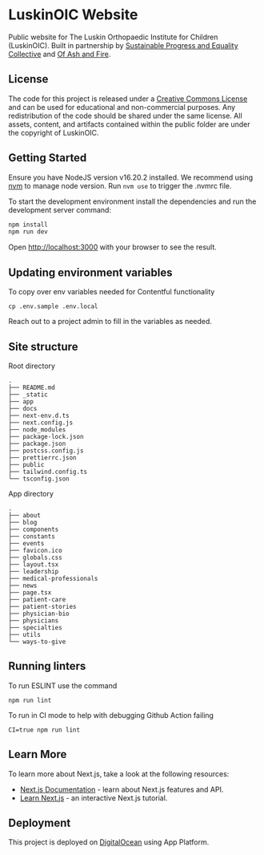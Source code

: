 # LuskinOIC Website

Public website for The Luskin Orthopaedic Institute for Children (LuskinOIC). Built in partnership by [Sustainable Progress and Equality Collective](https://specollective.org/) and [Of Ash and Fire](https://www.ofashandfire.com/).

## License

The code for this project is released under a [Creative Commons License](https://creativecommons.org/licenses/by-nc-sa/4.0/deed.en) and can be used for educational and non-commercial purposes. Any redistribution of the code should be shared under the same license. All assets, content, and artifacts contained within the public folder are under the copyright of LuskinOIC.

## Getting Started

Ensure you have NodeJS version v16.20.2 installed. We recommend using [nvm](https://github.com/nvm-sh/nvm) to manage node version. Run `nvm use` to trigger the .nvmrc file.

To start the development environment install the dependencies and run the development server command:

```bash
npm install
npm run dev
```

Open [http://localhost:3000](http://localhost:3000) with your browser to see the result.

## Updating environment variables

To copy over env variables needed for Contentful functionality

```
cp .env.sample .env.local
```

Reach out to a project admin to fill in the variables as needed.

## Site structure

Root directory

```
.
├── README.md
├── _static
├── app
├── docs
├── next-env.d.ts
├── next.config.js
├── node_modules
├── package-lock.json
├── package.json
├── postcss.config.js
├── prettierrc.json
├── public
├── tailwind.config.ts
└── tsconfig.json
```

App directory

```
.
├── about
├── blog
├── components
├── constants
├── events
├── favicon.ico
├── globals.css
├── layout.tsx
├── leadership
├── medical-professionals
├── news
├── page.tsx
├── patient-care
├── patient-stories
├── physician-bio
├── physicians
├── specialties
├── utils
└── ways-to-give
```

## Running linters

To run ESLINT use the command

```
npm run lint
```

To run in CI mode to help with debugging Github Action failing

```
CI=true npm run lint
```

## Learn More

To learn more about Next.js, take a look at the following resources:

- [Next.js Documentation](https://nextjs.org/docs) - learn about Next.js features and API.
- [Learn Next.js](https://nextjs.org/learn) - an interactive Next.js tutorial.

## Deployment

This project is deployed on [DigitalOcean](https://www.digitalocean.com/) using App Platform.
